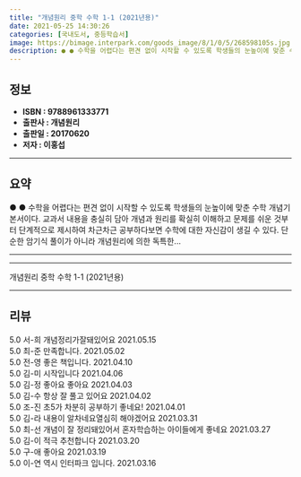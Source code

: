 ```yaml
---
title: "개념원리 중학 수학 1-1 (2021년용)"
date: 2021-05-25 14:30:26
categories: [국내도서, 중등학습서]
image: https://bimage.interpark.com/goods_image/8/1/0/5/268598105s.jpg
description: ● ● 수학을 어렵다는 편견 없이 시작할 수 있도록 학생들의 눈높이에 맞춘 수학 개념기본서이다. 교과서 내용을 충실히 담아 개념과 원리를 확실히 이해하고 문제를 쉬운 것부터 단계적으로 제시하여 차근차근 공부하다보면 수학에 대한 자신감이 생길 수 있다. 단순한 암기식 풀이가 아니라 개
---
```


## **정보**

- **ISBN : 9788961333771**
- **출판사 : 개념원리**
- **출판일 : 20170620**
- **저자 : 이홍섭**

------



## **요약**

●  ●  수학을 어렵다는 편견 없이 시작할 수 있도록 학생들의 눈높이에 맞춘 수학 개념기본서이다. 교과서 내용을 충실히 담아 개념과 원리를 확실히 이해하고 문제를 쉬운 것부터 단계적으로 제시하여 차근차근 공부하다보면 수학에 대한 자신감이 생길 수 있다. 단순한 암기식 풀이가 아니라 개념원리에 의한 독특한... 

------



------


개념원리 중학 수학 1-1 (2021년용) 

------


## **리뷰** 

5.0 서-희 개념정리가잘돼있어요 2021.05.15 <br/>5.0 최-준 만족합니다. 2021.05.02 <br/>5.0 전-영 좋은 책입니다. 2021.04.10 <br/>5.0 김-미 시작입니다 2021.04.06 <br/>5.0 김-정 좋아요
좋아요 2021.04.03 <br/>5.0 김-수 항상 잘 풀고 있어요 2021.04.02 <br/>5.0 조-진 초5가 차분히 공부하기 좋네요! 2021.04.01 <br/>5.0 김-라 내용이 알차네요열심히 해야겠어요 2021.03.31 <br/>5.0 최-선 개념이 잘 정리돼있어서 혼자학습하는 아이들에게 좋네요  2021.03.27 <br/>5.0 김-이 적극 추천합니다 2021.03.20 <br/>5.0 구-애 좋아요 2021.03.19 <br/>5.0 이-연 역시 인터파크 입니다. 2021.03.16 <br/>